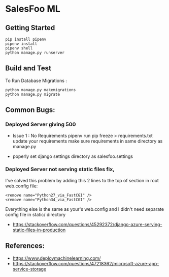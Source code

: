 # SalesFoo ML

## Getting Started

    pip install pipenv
    pipenv install
    pipenv shell
    python manage.py runserver

## Build and Test

To Run Database Migrations :

    python manage.py makemigrations
    python manage.py migrate

## Common Bugs:

### Deployed Server giving 500

- Issue 1 : No Requirements
  pipenv run pip freeze > requirements.txt
  update your requirements
  make sure requirements in same directory as manage.py

- poperly set django settings directory as salesfoo.settings

### Deployed Server not serving static files fix,

I've solved this problem by adding this 2 lines to the top of <handlers> section in root web.config file:

    <remove name="Python27_via_FastCGI" />
    <remove name="Python34_via_FastCGI" />

Everything else is the same as your's web.config and I didn't need separate config file in static/ directory

- https://stackoverflow.com/questions/45292372/django-azure-serving-static-files-in-production

## References:

- https://www.deploymachinelearning.com/
- https://stackoverflow.com/questions/47218362/microsoft-azure-app-service-storage
